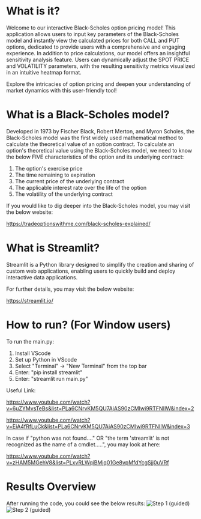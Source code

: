 # What is it?
Welcome to our interactive Black-Scholes option pricing model! This application allows users to input key parameters of the Black-Scholes model and instantly view the calculated prices for both CALL and PUT options, dedicated to provide users with a comprehensive and engaging experience. In addition to price calculations, our model offers an insightful sensitivity analysis feature. Users can dynamically adjust the SPOT PRICE and VOLATILITY parameters, with the resulting sensitivity metrics visualized in an intuitive heatmap format.

Explore the intricacies of option pricing and deepen your understanding of market dynamics with this user-friendly tool!
# What is a Black-Scholes model?
Developed in 1973 by Fischer Black, Robert Merton, and Myron Scholes, the Black-Scholes model was the first widely used mathematical method to calculate the theoretical value of an option contract. To calculate an option's theoretical value using the Black-Scholes model, we need to know the below FIVE characteristics of the option and its underlying contract:
  1. The option's exercise price
  2. The time remaining to expiration
  3. The current price of the underlying contract
  4. The applicable interest rate over the life of the option
  5. The volatility of the underlying contract

If you would like to dig deeper into the Black-Scholes model, you may visit the below website:

https://tradeoptionswithme.com/black-scholes-explained/

# What is Streamlit?
Streamlit is a Python library designed to simplify the creation and sharing of custom web applications, enabling users to quickly build and deploy interactive data applications.

For further details, you may visit the below website:

https://streamlit.io/

# How to run? (For Window users)
To run the main.py:
  1. Install VScode
  2. Set up Python in VScode
  3. Select "Terminal" -> "New Terminal" from the top bar
  4. Enter: "pip install streamlit"
  5. Enter: "streamlit run main.py"

Useful Link:

https://www.youtube.com/watch?v=6uZYMvsTeBs&list=PLa6CNrvKM5QU7AjAS90zCMIwi9RTFNIIW&index=2 

https://www.youtube.com/watch?v=EiA4fRfLuCk&list=PLa6CNrvKM5QU7AjAS90zCMIwi9RTFNIIW&index=3

In case if "python was not found...." OR "the term 'streamlit' is not recognized as the name of a cmdlet.....", you may look at here:

https://www.youtube.com/watch?v=zHAM5MGehV8&list=PLxvRLWqiBMjq01Ge8vpMfdYcgSjj0uVRf

# Results Overview
After running the code, you could see the below results:
![Step 1 (guided)](https://github.com/user-attachments/assets/11bcc819-3c34-4843-9aae-44cd714a186a)
![Step 2 (guided)](https://github.com/user-attachments/assets/9afd92ef-2a38-478c-98e9-f5618de99ade)

